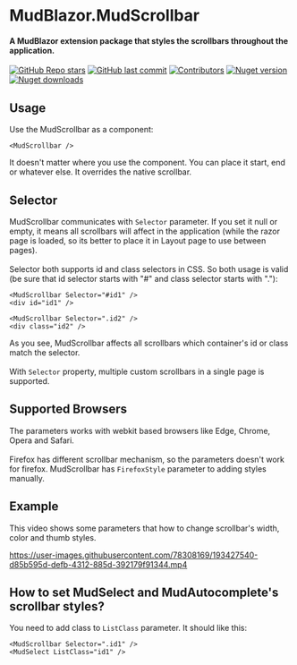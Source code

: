 # MudBlazor.MudScrollbar
#### A MudBlazor extension package that styles the scrollbars throughout the application.
[![GitHub Repo stars](https://img.shields.io/github/stars/codebeamorg/mudblazor.mudscrollbar?color=594ae2&style=flat-square&logo=github)](https://github.com/codebeamorg/mudblazor.mudscrollbar/stargazers)
[![GitHub last commit](https://img.shields.io/github/last-commit/codebeamorg/mudblazor.mudscrollbar?color=594ae2&style=flat-square&logo=github)](https://github.com/codebeamorg/mudblazor.mudscrollbar)
[![Contributors](https://img.shields.io/github/contributors/codebeamorg/mudblazor.mudscrollbar?color=594ae2&style=flat-square&logo=github)](https://github.com/codebeamorg/mudblazor.mudscrollbar/graphs/contributors)
[![Nuget version](https://img.shields.io/nuget/v/codebeam.mudblazor.mudscrollbar?color=ff4081&label=nuget%20version&logo=nuget&style=flat-square)](https://www.nuget.org/packages/mudblazor.mudscrollbar/)
[![Nuget downloads](https://img.shields.io/nuget/dt/codebeam.mudblazor.mudscrollbar?color=ff4081&label=nuget%20downloads&logo=nuget&style=flat-square)](https://www.nuget.org/packages/codebeam.mudblazor.mudscrollbar/)

## Usage
Use the MudScrollbar as a component:

```
<MudScrollbar />
```

It doesn't matter where you use the component. You can place it start, end or whatever else. It overrides the native scrollbar.

## Selector
MudScrollbar communicates with `Selector` parameter. If you set it null or empty, it means all scrollbars will affect in the application (while the razor page is loaded,
so its better to place it in Layout page to use between pages).
<br /><br />
Selector both supports id and class selectors in CSS. So both usage is valid (be sure that id selector starts with "#" and class selector starts with "."):

```
<MudScrollbar Selector="#id1" />
<div id="id1" />
```

```
<MudScrollbar Selector=".id2" />
<div class="id2" />
```
As you see, MudScrollbar affects all scrollbars which container's id or class match the selector.
<br /><br />
With `Selector` property, multiple custom scrollbars in a single page is supported.

## Supported Browsers
The parameters works with webkit based browsers like Edge, Chrome, Opera and Safari.
<br /><br />
Firefox has different scrollbar mechanism, so the parameters doesn't work for firefox. MudScrollbar has `FirefoxStyle` parameter to adding styles manually.

## Example
This video shows some parameters that how to change scrollbar's width, color and thumb styles.


https://user-images.githubusercontent.com/78308169/193427540-d85b595d-defb-4312-885d-392179f91344.mp4

## How to set MudSelect and MudAutocomplete's scrollbar styles?
You need to add class to `ListClass` parameter. It should like this:

```
<MudScrollbar Selector=".id1" />
<MudSelect ListClass="id1" />
```
